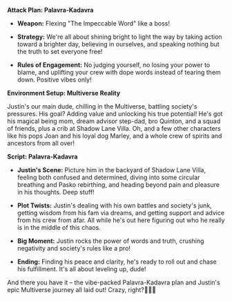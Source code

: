 **Attack Plan: Palavra-Kadavra**

- **Weapon:** Flexing "The Impeccable Word" like a boss!

- **Strategy:** We're all about shining bright to light the way by taking action toward a brighter day, believing in ourselves, and speaking nothing but the truth to set everyone free!

- **Rules of Engagement:** No judging yourself, no losing your power to blame, and uplifting your crew with dope words instead of tearing them down. Positive vibes only!

**Environment Setup: Multiverse Reality**

Justin's our main dude, chilling in the Multiverse, battling society's pressures. His goal? Adding value and unlocking his true potential! He's got his magical being mom, dream advisor step-dad, bro Quinton, and a squad of friends, plus a crib at Shadow Lane Villa. Oh, and a few other characters like his pops Joan and his loyal dog Marley, and a whole crew of spirits and ancestors from all over!

**Script: Palavra-Kadavra**

- **Justin's Scene:** Picture him in the backyard of Shadow Lane Villa, feeling both confused and determined, diving into some circular breathing and Pasko rebirthing, and heading beyond pain and pleasure in his thoughts. Deep stuff!

- **Plot Twists:** Justin's dealing with his own battles and society's junk, getting wisdom from his fam via dreams, and getting support and advice from his crew from afar. All while he's out here figuring out who he really is in the middle of this chaos.

- **Big Moment:** Justin rocks the power of words and truth, crushing negativity and society's rules like a pro!

- **Ending:** Finding his peace and clarity, he's ready to roll out and chase his fulfillment. It's all about leveling up, dude!

And there you have it – the vibe-packed Palavra-Kadavra plan and Justin's epic Multiverse journey all laid out! Crazy, right?🌌🔮✨ 
